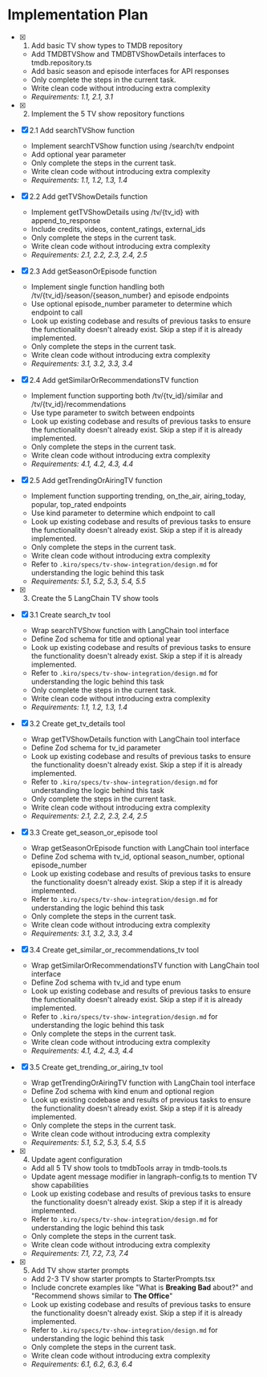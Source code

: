 # Implementation Plan

- [x] 1. Add basic TV show types to TMDB repository
  - Add TMDBTVShow and TMDBTVShowDetails interfaces to tmdb.repository.ts
  - Add basic season and episode interfaces for API responses
  - Only complete the steps in the current task.
  - Write clean code without introducing extra complexity
  - _Requirements: 1.1, 2.1, 3.1_

- [X] 2. Implement the 5 TV show repository functions
- [x] 2.1 Add searchTVShow function
  - Implement searchTVShow function using /search/tv endpoint
  - Add optional year parameter
  - Only complete the steps in the current task.
  - Write clean code without introducing extra complexity
  - _Requirements: 1.1, 1.2, 1.3, 1.4_

- [x] 2.2 Add getTVShowDetails function
  - Implement getTVShowDetails using /tv/{tv_id} with append_to_response
  - Include credits, videos, content_ratings, external_ids
  - Only complete the steps in the current task.
  - Write clean code without introducing extra complexity
  - _Requirements: 2.1, 2.2, 2.3, 2.4, 2.5_

- [x] 2.3 Add getSeasonOrEpisode function
  - Implement single function handling both /tv/{tv_id}/season/{season_number} and episode endpoints
  - Use optional episode_number parameter to determine which endpoint to call
  - Look up existing codebase and results of previous tasks to ensure the functionality doesn't already exist. Skip a step if it is already implemented.
  - Only complete the steps in the current task.
  - Write clean code without introducing extra complexity
  - _Requirements: 3.1, 3.2, 3.3, 3.4_

- [x] 2.4 Add getSimilarOrRecommendationsTV function
  - Implement function supporting both /tv/{tv_id}/similar and /tv/{tv_id}/recommendations
  - Use type parameter to switch between endpoints
  - Look up existing codebase and results of previous tasks to ensure the functionality doesn't already exist. Skip a step if it is already implemented.
  - Only complete the steps in the current task.
  - Write clean code without introducing extra complexity
  - _Requirements: 4.1, 4.2, 4.3, 4.4_

- [x] 2.5 Add getTrendingOrAiringTV function
  - Implement function supporting trending, on_the_air, airing_today, popular, top_rated endpoints
  - Use kind parameter to determine which endpoint to call
  - Look up existing codebase and results of previous tasks to ensure the functionality doesn't already exist. Skip a step if it is already implemented.
  - Only complete the steps in the current task.
  - Write clean code without introducing extra complexity
  - Refer to `.kiro/specs/tv-show-integration/design.md` for understanding the logic behind this task
  - _Requirements: 5.1, 5.2, 5.3, 5.4, 5.5_

- [x] 3. Create the 5 LangChain TV show tools
- [x] 3.1 Create search_tv tool
  - Wrap searchTVShow function with LangChain tool interface
  - Define Zod schema for title and optional year
  - Look up existing codebase and results of previous tasks to ensure the functionality doesn't already exist. Skip a step if it is already implemented.
  - Refer to `.kiro/specs/tv-show-integration/design.md` for understanding the logic behind this task
  - Only complete the steps in the current task.
  - Write clean code without introducing extra complexity
  - _Requirements: 1.1, 1.2, 1.3, 1.4_

- [x] 3.2 Create get_tv_details tool
  - Wrap getTVShowDetails function with LangChain tool interface
  - Define Zod schema for tv_id parameter
  - Look up existing codebase and results of previous tasks to ensure the functionality doesn't already exist. Skip a step if it is already implemented.
  - Refer to `.kiro/specs/tv-show-integration/design.md` for understanding the logic behind this task
  - Only complete the steps in the current task.
  - Write clean code without introducing extra complexity
  - _Requirements: 2.1, 2.2, 2.3, 2.4, 2.5_

- [x] 3.3 Create get_season_or_episode tool
  - Wrap getSeasonOrEpisode function with LangChain tool interface
  - Define Zod schema with tv_id, optional season_number, optional episode_number
  - Look up existing codebase and results of previous tasks to ensure the functionality doesn't already exist. Skip a step if it is already implemented.
  - Refer to `.kiro/specs/tv-show-integration/design.md` for understanding the logic behind this task
  - Only complete the steps in the current task.
  - Write clean code without introducing extra complexity
  - _Requirements: 3.1, 3.2, 3.3, 3.4_

- [x] 3.4 Create get_similar_or_recommendations_tv tool
  - Wrap getSimilarOrRecommendationsTV function with LangChain tool interface
  - Define Zod schema with tv_id and type enum
  - Look up existing codebase and results of previous tasks to ensure the functionality doesn't already exist. Skip a step if it is already implemented.
  - Refer to `.kiro/specs/tv-show-integration/design.md` for understanding the logic behind this task
  - Only complete the steps in the current task.
  - Write clean code without introducing extra complexity
  - _Requirements: 4.1, 4.2, 4.3, 4.4_

- [x] 3.5 Create get_trending_or_airing_tv tool
  - Wrap getTrendingOrAiringTV function with LangChain tool interface
  - Define Zod schema with kind enum and optional region
  - Look up existing codebase and results of previous tasks to ensure the functionality doesn't already exist. Skip a step if it is already implemented.
  - Only complete the steps in the current task.
  - Write clean code without introducing extra complexity
  - _Requirements: 5.1, 5.2, 5.3, 5.4, 5.5_

- [x] 4. Update agent configuration
  - Add all 5 TV show tools to tmdbTools array in tmdb-tools.ts
  - Update agent message modifier in langraph-config.ts to mention TV show capabilities
  - Look up existing codebase and results of previous tasks to ensure the functionality doesn't already exist. Skip a step if it is already implemented.
  - Refer to `.kiro/specs/tv-show-integration/design.md` for understanding the logic behind this task
  - Only complete the steps in the current task.
  - Write clean code without introducing extra complexity
  - _Requirements: 7.1, 7.2, 7.3, 7.4_

- [x] 5. Add TV show starter prompts
  - Add 2-3 TV show starter prompts to StarterPrompts.tsx
  - Include concrete examples like "What is **Breaking Bad** about?" and "Recommend shows similar to **The Office**"
  - Look up existing codebase and results of previous tasks to ensure the functionality doesn't already exist. Skip a step if it is already implemented.
  - Refer to `.kiro/specs/tv-show-integration/design.md` for understanding the logic behind this task
  - Only complete the steps in the current task.
  - Write clean code without introducing extra complexity
  - _Requirements: 6.1, 6.2, 6.3, 6.4_